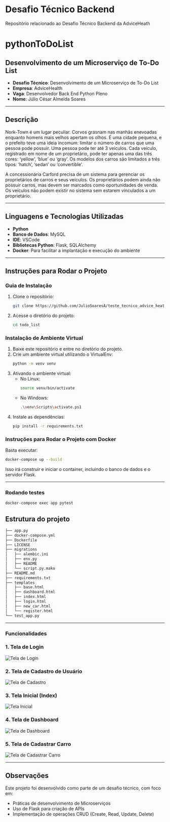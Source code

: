 # Desafio Técnico Backend
Repositório relacionado ao Desafio Técnico Backend da AdviceHeath


# pythonToDoList

## Desenvolvimento de um Microserviço de To-Do List

- **Desafio Técnico**: Desenvolvimento de um Microserviço de To-Do List
- **Empresa**: AdviceHealth
- **Vaga**: Desenvolvedor Back End Python Pleno
- **Nome**: Júlio César Almeida Soares

---

## Descrição

Nork-Town é um lugar peculiar. Corvos grasnam nas manhãs enevoadas enquanto homens mais velhos apertam os olhos. É uma cidade pequena, e o prefeito teve uma ideia incomum: limitar o número de carros que uma pessoa pode possuir. Uma pessoa pode ter até 3 veículos. Cada veículo, registrado em nome de um proprietário, pode ter apenas uma das três cores: ‘yellow’, ‘blue’ ou ‘gray’. Os modelos dos carros são limitados a três tipos: ‘hatch’, ‘sedan’ ou ‘convertible’.

A concessionária Carford precisa de um sistema para gerenciar os proprietários de carros e seus veículos. Os proprietários podem ainda não possuir carros, mas devem ser marcados como oportunidades de venda. Os veículos não podem existir no sistema sem estarem vinculados a um proprietário.

---

## Linguagens e Tecnologias Utilizadas

- **Python**
- **Banco de Dados**: MySQL
- **IDE**: VSCode
- **Bibliotecas Python**: Flask, SQLAlchemy
- **Docker**: Para facilitar a implantação e execução do ambiente

---

## Instruções para Rodar o Projeto

### Guia de Instalação

1. Clone o repositório:
   ```bash
   git clone https://github.com/JulioSoaresA/teste_tecnico_advice_heath.git
2. Acesse o diretório do projeto:
   ```bash
   cd todo_list

### Instalação de Ambiente Virtual
  1. Baixe este repositório e entre no diretório do projeto.
  2. Crie um ambiente virtual utilizando o VirtualEnv:
     ```bash
     python -m venv venv
  3. Ativando o ambiente virtual:
     - No Linux:
       ```bash
       source venv/bin/activate

      - No Windows:
        ```bash
        .\venv\Scripts\activate.ps1
  4. Instale as dependências:
     ```bash
     pip install -r requirements.txt
     ```

  ### Instruções para Rodar o Projeto com Docker
  Basta executar:
  ```bash
  docker-compose up --build
  ```
  Isso irá construir e iniciar o container, incluindo o banco de dados e o servidor Flask.

  ---
### Rodando testes
```bash
docker-compose exec app pytest
```

## Estrutura do projeto
```bash
├── app.py
├── docker-compose.yml
├── Dockerfile
├── LICENSE
├── migrations
│   ├── alembic.ini
│   ├── env.py
│   ├── README
│   └── script.py.mako
├── README.md
├── requirements.txt
├── templates
│   ├── base.html
│   ├── dashboard.html
│   ├── index.html
│   ├── login.html
│   ├── new_car.html
│   └── register.html
└── test_app.py
```

---
### Funcionalidades

### 1. Tela de Login
![Tela de Login](./assets/image04.png)

### 2. Tela de Cadastro de Usuário
![Tela de Cadastro](./assets/image05.png)

### 3. Tela Inicial (Index)
![Tela Inicial](./assets/image01.png)

### 4. Tela de Dashboard
![Tela de Dashboard](./assets/image02.png)

### 5. Tela de Cadastrar Carro
![Tela de Cadastrar Carro](./assets/image03.png)


---

## Observações
Este projeto foi desenvolvido como parte de um desafio técnico, com foco em:
  - Práticas de desenvolvimento de Microserviços
  - Uso de Flask para criação de APIs
  - Implementação de operações CRUD (Create, Read, Update, Delete)
